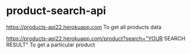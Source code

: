 # product-search-api

https://products-api22.herokuapp.com
To get all products data

https://products-api22.herokuapp.com/product?search="YOUR SEARCH RESULT"
To get a particular product
